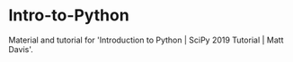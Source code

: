 # Intro-to-Python
Material and tutorial for 'Introduction to Python | SciPy 2019 Tutorial | Matt Davis'. 
